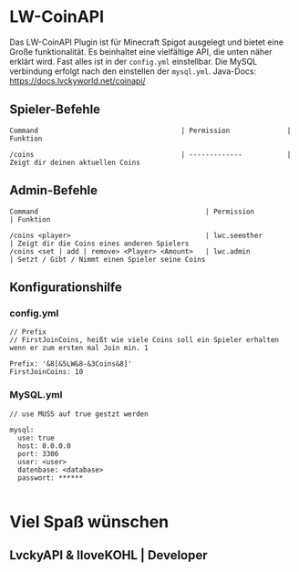 # LW-CoinAPI

Das LW-CoinAPI Plugin ist für Minecraft Spigot ausgelegt und bietet eine Große
funktionalität.
Es beinhaltet eine vielfältige API, die unten näher erklärt wird.
Fast alles ist in der ```config.yml``` einstellbar.
Die MySQL verbindung erfolgt nach den einstellen der ```mysql.yml```.
Java-Docs: https://docs.lvckyworld.net/coinapi/

## Spieler-Befehle

```
Command                                   | Permission              | Funktion

/coins                                    | -------------           | Zeigt dir deinen aktuellen Coins
```


## Admin-Befehle

```
Command                                         | Permission              | Funktion

/coins <player>                                 | lwc.seeother            | Zeigt dir die Coins eines anderen Spielers
/coins <set | add | remove> <Player> <Amount>   | lwc.admin               | Setzt / Gibt / Nimmt einen Spieler seine Coins
```


## Konfigurationshilfe

### config.yml
```
// Prefix
// FirstJoinCoins, heißt wie viele Coins soll ein Spieler erhalten wenn er zum ersten mal Join min. 1

Prefix: '&8[&5LW&8-&3Coins&8]'
FirstJoinCoins: 10

```

### MySQL.yml

```
// use MUSS auf true gestzt werden

mysql:
  use: true
  host: 0.0.0.0
  port: 3306
  user: <user>
  datenbase: <database>
  passwort: ******
  
```

# Viel Spaß wünschen
## LvckyAPI & IloveKOHL | Developer

